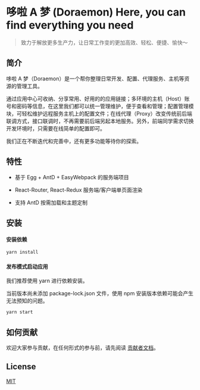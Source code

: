 # 哆啦 A 梦 (Doraemon)  Here, you can find everything you need

> 致力于解放更多生产力，让日常工作变的更加高效、轻松、便捷、愉快～

## 简介

哆啦 A 梦（Doraemon）是一个帮你整理日常开发、配置、代理服务、主机等资源的管理工具。

通过应用中心可收纳、分享常用、好用的的应用链接；多环境的主机（Host）账号和密码等信息，在这里我们都可以统一管理维护，便于查看和管理；配置管理模块，可轻松维护远程服务主机上的配置文件；在线代理（Proxy）改变传统前后端联调方式，接口联调时，不再需要前后端另起本地服务。另外，前端同学需求切换开发环境时，只需要在线简单的配置即可。

我们正在不断迭代和完善中，还有更多功能等待你的探索。

## 特性

- 基于 Egg + AntD + EasyWebpack 的服务端项目

- React-Router, React-Redux 服务端/客户端单页面渲染

- 支持 AntD 按需加载和主题定制

## 安装

#### 安装依赖

```bash
yarn install
```

#### 发布模式启动应用
我们推荐使用 yarn 进行依赖安装。

当前版本尚未添加 package-lock.json 文件，使用 npm 安装版本依赖可能会产生无法预知的问题。

```bash
yarn start 

```

## 如何贡献

欢迎大家参与贡献，在任何形式的参与前，请先阅读 [贡献者文档](zh-cn/start/贡献者文档)。
## License

[MIT](LICENSE)
